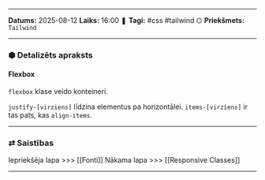 ___

**Datums:** 2025-08-12
**Laiks:** 16:00
❚ **Tagi:** #css #tailwind 
⌬ **Priekšmets:**  `Tailwind`

---
### ⬢ Detalizēts apraksts
#### Flexbox

`flexbox` klase veido konteineri.

`justify-[virziens]` līdzina elementus pa horizontālei.
`items-[virziens]` ir tas pats, kas `align-items`.

---
### ⇄ Saistības

Iepriekšēja lapa >>> [[Fonti]]
Nākama lapa >>> [[Responsive Classes]]

---